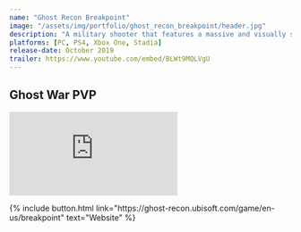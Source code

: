 ```yaml
---
name: "Ghost Recon Breakpoint"
image: "/assets/img/portfolio/ghost_recon_breakpoint/header.jpg"
description: "A military shooter that features a massive and visually stunning open world, playable in solo or online in four-player co-op."
platforms: [PC, PS4, Xbox One, Stadia] 
release-date: October 2019
trailer: https://www.youtube.com/embed/BLWt9MQLVgU
---
```


## Ghost War PVP
<div class="video">
  <iframe src="https://www.youtube.com/embed/6_cPJnGOsGM" frameborder="0" allowfullscreen></iframe>
</div>


<p class="text-center">
{% include button.html link="https://ghost-recon.ubisoft.com/game/en-us/breakpoint" text="Website" %}
</p>